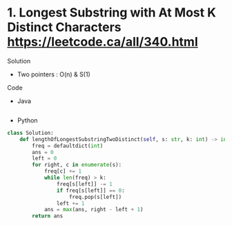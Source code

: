 # 1. Longest Substring with At Most K Distinct Characters https://leetcode.ca/all/340.html

Solution

- Two pointers : O(n) & S(1)

Code

- Java

```java

```

- Python

```python
class Solution:
    def lengthOfLongestSubstringTwoDistinct(self, s: str, k: int) -> int:
        freq = defaultdict(int)
        ans = 0
        left = 0
        for right, c in enumerate(s):
            freq[c] += 1
            while len(freq) > k:
                freq[s[left]] -= 1
                if freq[s[left]] == 0:
                    freq.pop(s[left])
                left += 1
            ans = max(ans, right - left + 1)
        return ans
```
